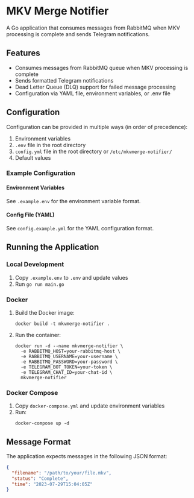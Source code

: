 # MKV Merge Notifier

A Go application that consumes messages from RabbitMQ when MKV processing is complete and sends Telegram notifications.

## Features

- Consumes messages from RabbitMQ queue when MKV processing is complete
- Sends formatted Telegram notifications
- Dead Letter Queue (DLQ) support for failed message processing
- Configuration via YAML file, environment variables, or .env file

## Configuration

Configuration can be provided in multiple ways (in order of precedence):
1. Environment variables
2. `.env` file in the root directory
3. `config.yml` file in the root directory or `/etc/mkvmerge-notifier/`
4. Default values

### Example Configuration

#### Environment Variables
See `.example.env` for the environment variable format.

#### Config File (YAML)
See `config.example.yml` for the YAML configuration format.

## Running the Application

### Local Development

1. Copy `.example.env` to `.env` and update values
2. Run `go run main.go`

### Docker

1. Build the Docker image:
   ```
   docker build -t mkvmerge-notifier .
   ```

2. Run the container:
   ```
   docker run -d --name mkvmerge-notifier \
     -e RABBITMQ_HOST=your-rabbitmq-host \
     -e RABBITMQ_USERNAME=your-username \
     -e RABBITMQ_PASSWORD=your-password \
     -e TELEGRAM_BOT_TOKEN=your-token \
     -e TELEGRAM_CHAT_ID=your-chat-id \
     mkvmerge-notifier
   ```

### Docker Compose

1. Copy `docker-compose.yml` and update environment variables
2. Run:
   ```
   docker-compose up -d
   ```

## Message Format

The application expects messages in the following JSON format:

```json
{
  "filename": "/path/to/your/file.mkv",
  "status": "Complete",
  "time": "2023-07-29T15:04:05Z"
}
```
